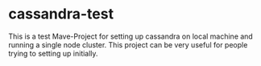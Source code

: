 # cassandra-test
This is a test Mave-Project for setting up cassandra on local machine and running a single node cluster.
This project can be very useful for people trying to setting up initially.
